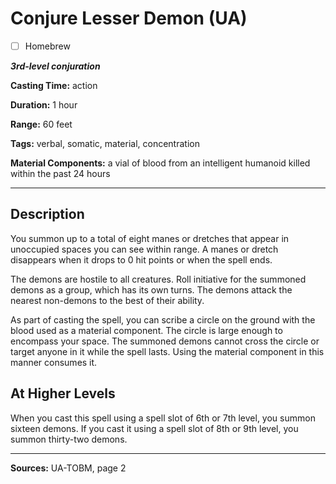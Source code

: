 # Conjure Lesser Demon (UA)

- [ ] Homebrew

***3rd-level conjuration***

**Casting Time:** action

**Duration:** 1 hour

**Range:** 60 feet

**Tags:** verbal, somatic, material, concentration

**Material Components:** a vial of blood from an intelligent humanoid killed within the past 24 hours

---

## Description
You summon up to a total of eight manes or dretches that appear in unoccupied spaces you can see within range.
A manes or dretch disappears when it drops to 0 hit points or when the spell ends.

The demons are hostile to all creatures.
Roll initiative for the summoned demons as a group, which has its own turns.
The demons attack the nearest non-demons to the best of their ability.

As part of casting the spell, you can scribe a circle on the ground with the blood used as a material component.
The circle is large enough to encompass your space.
The summoned demons cannot cross the circle or target anyone in it while the spell lasts.
Using the material component in this manner consumes it.

## At Higher Levels
When you cast this spell using a spell slot of 6th or 7th level, you summon sixteen demons.
If you cast it using a spell slot of 8th or 9th level, you summon thirty-two demons.

---

**Sources:** UA-TOBM, page 2
